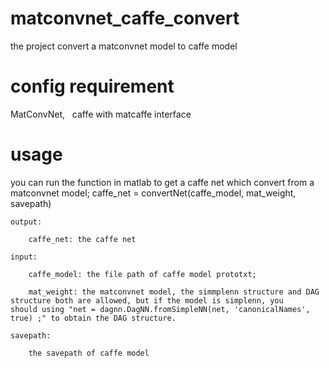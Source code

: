 # matconvnet_caffe_convert
the project convert a matconvnet model to caffe model

# config requirement
MatConvNet,    caffe with matcaffe interface

# usage
you can run the function in matlab to get a caffe net which convert from a matconvnet model;
          caffe_net = convertNet(caffe_model,  mat_weight,  savepath)
          
    output:
    
        caffe_net: the caffe net
        
    input:
    
        caffe_model: the file path of caffe model prototxt;
        
        mat_weight: the matconvnet model, the simmplenn structure and DAG structure both are allowed, but if the model is simplenn, you             should using "net = dagnn.DagNN.fromSimpleNN(net, 'canonicalNames', true) ;" to obtain the DAG structure.
        
    savepath: 
    
        the savepath of caffe model
        
    
